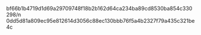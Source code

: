 bf66b1b4719d1d69a29709748f18b2b162d64ca234ba89cd8530ba854c330298/n
0dd5d81a809ec95e812614d3056c88ec130bbb76f5a4b2327f79a435c321be4c
